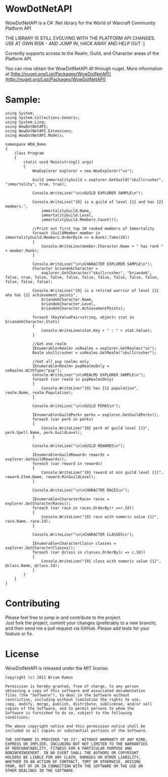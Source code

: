WowDotNetAPI
=========
WowDotNetAPI is a C# .Net library for the World of Warcraft Community Platform API

THE LIBRARY IS STILL EVOLVING WITH THE PLATFORM API CHANGES. USE AT OWN RISK - AND JUMP IN, HACK AWAY AND HELP OUT :]

Currently supports access to the Realm, Guild, and Character areas of the Platform API.

You can now obtain the WowDotNetAPI dll through nuget. More information at [http://nuget.org/List/Packages/WowDotNetAPI](http://nuget.org/List/Packages/WowDotNetAPI)

Sample:
=========
	using System;
	using System.Collections.Generic;
	using System.Linq;
	using WowDotNetAPI;
	using WowDotNetAPI.Extensions;
	using WowDotNetAPI.Models;

	namespace WDA_Demo
	{
		class Program
		{
			static void Main(string[] args)
			{
				WowExplorer explorer = new WowExplorer("us");

				Guild immortalityGuild = explorer.GetGuild("skullcrusher", "immortality", true, true);

				Console.WriteLine("\n\nGUILD EXPLORER SAMPLE\n");

				Console.WriteLine("{0} is a guild of level {1} and has {2} members.",
					immortalityGuild.Name,
					immortalityGuild.Level,
					immortalityGuild.Members.Count());

				//Print out first top 20 ranked members of Immortality
				foreach (GuildMember member in immortalityGuild.Members.OrderBy(m => m.Rank).Take(20))
				{
					Console.WriteLine(member.Character.Name + " has rank " + member.Rank);
				}

				Console.WriteLine("\n\nCHARACTER EXPLORER SAMPLE\n");
				Character briandekCharacter =
					explorer.GetCharacter("skullcrusher", "briandek", false, true, false, false, false, false, false, false, false, false, false, false, false);

				Console.WriteLine("{0} is a retired warrior of level {1} who has {2} achievement points",
					briandekCharacter.Name,
					briandekCharacter.Level,
					briandekCharacter.AchievementPoints);

				foreach (KeyValuePair<string, object> stat in briandekCharacter.Stats)
				{
					Console.WriteLine(stat.Key + " : " + stat.Value);
				}

				//Get one realm
				IEnumerable<Realm> usRealms = explorer.GetRealms("us");
				Realm skullcrusher = usRealms.GetRealm("skullcrusher");

				//Get all pvp realms only
				IEnumerable<Realm> pvpRealmsOnly = usRealms.WithType("pvp");
				Console.WriteLine("\n\nREALMS EXPLORER SAMPLE\n");
				foreach (var realm in pvpRealmsOnly)
				{
					Console.WriteLine("{0} has {1} population", realm.Name, realm.Population);
				}

				Console.WriteLine("\n\nGUILD PERKS\n");

				IEnumerable<GuildPerk> perks = explorer.GetGuildPerks();
				foreach (var perk in perks)
				{
					Console.WriteLine("{0} perk at guild level {1}", perk.Spell.Name, perk.GuildLevel);
				}

				Console.WriteLine("\n\nGUILD REWARDS\n");

				IEnumerable<GuildReward> rewards = explorer.GetGuildRewards();
				foreach (var reward in rewards)
				{
					Console.WriteLine("{0} reward at min guild level {1}", reward.Item.Name, reward.MinGuildLevel);
				}

				Console.WriteLine("\n\nCHARACTER RACES\n");

				IEnumerable<CharacterRace> races = explorer.GetCharacterRaces();
				foreach (var race in races.OrderBy(r =>r.Id))
				{
					Console.WriteLine("{0} race with numeric value {1}", race.Name, race.Id);
				}

				Console.WriteLine("\n\nCHARACTER CLASSES\n");

				IEnumerable<CharacterClass> classes = explorer.GetCharacterClasses();
				foreach (var @class in classes.OrderBy(c => c.Id))
				{
					Console.WriteLine("{0} class with numeric value {1}", @class.Name, @class.Id);
				}
			}
		}
	}




Contributing
============
 
Please feel free to jump in and contribute to the project.  
Just fork the project, commit your changes (preferably to a new branch), and then send me a pull request via GitHub. 
Please add tests for your feature or fix.
 

 
License
=======
 
WowDotNetAPI is released under the MIT license.
 
    Copyright (c) 2011 Briam Ramos
 
    Permission is hereby granted, free of charge, to any person
    obtaining a copy of this software and associated documentation
    files (the "Software"), to deal in the Software without
    restriction, including without limitation the rights to use,
    copy, modify, merge, publish, distribute, sublicense, and/or sell
    copies of the Software, and to permit persons to whom the
    Software is furnished to do so, subject to the following
    conditions:
 
    The above copyright notice and this permission notice shall be
    included in all copies or substantial portions of the Software.
 
    THE SOFTWARE IS PROVIDED "AS IS", WITHOUT WARRANTY OF ANY KIND,
    EXPRESS OR IMPLIED, INCLUDING BUT NOT LIMITED TO THE WARRANTIES
    OF MERCHANTABILITY, FITNESS FOR A PARTICULAR PURPOSE AND
    NONINFRINGEMENT. IN NO EVENT SHALL THE AUTHORS OR COPYRIGHT
    HOLDERS BE LIABLE FOR ANY CLAIM, DAMAGES OR OTHER LIABILITY,
    WHETHER IN AN ACTION OF CONTRACT, TORT OR OTHERWISE, ARISING
    FROM, OUT OF OR IN CONNECTION WITH THE SOFTWARE OR THE USE OR
    OTHER DEALINGS IN THE SOFTWARE.